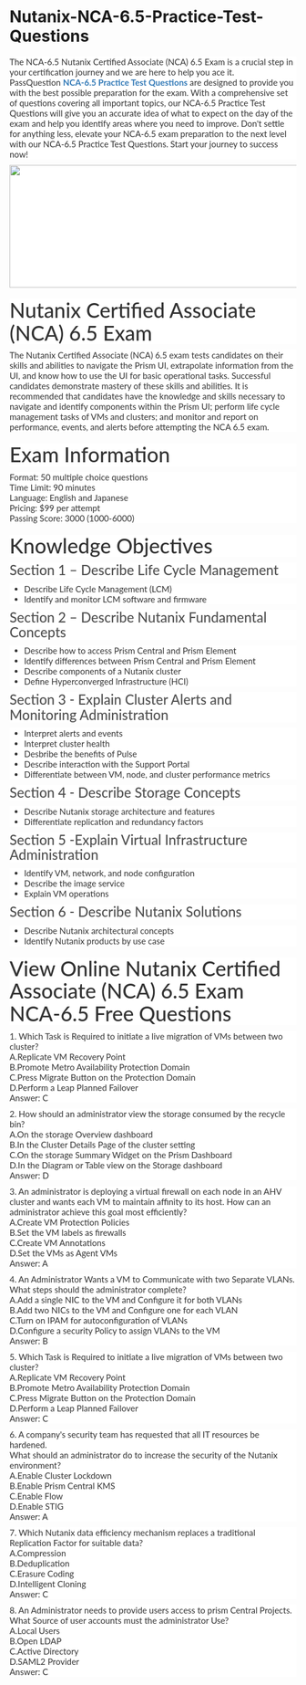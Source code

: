 # Nutanix-NCA-6.5-Practice-Test-Questions
<p>
	<span style="font-size:12px;font-weight:normal;">
	<p style="box-sizing:border-box;margin-top:0px;margin-bottom:10px;color:#333333;font-family:Lato;font-size:15px;white-space:normal;background-color:#FFFFFF;">
		The NCA-6.5 Nutanix Certified Associate (NCA) 6.5 Exam is a crucial step in your certification journey and we are here to help you ace it. PassQuestion&nbsp;<span style="box-sizing:border-box;font-weight:700;"><a href="https://www.passquestion.com/nca-6-5.html" style="box-sizing:border-box;background-color:transparent;color:#337AB7;text-decoration-line:none;">NCA-6.5 Practice Test Questions</a></span>&nbsp;are designed to provide you with the best possible preparation for the exam. With a comprehensive set of questions covering all important topics, our NCA-6.5 Practice Test Questions will give you an accurate idea of what to expect on the day of the exam and help you identify areas where you need to improve. Don't settle for anything less, elevate your NCA-6.5 exam preparation to the next level with our NCA-6.5 Practice Test Questions. Start your journey to success now!
	</p>
	<p style="box-sizing:border-box;margin-top:0px;margin-bottom:10px;color:#333333;font-family:Lato;font-size:15px;white-space:normal;background-color:#FFFFFF;">
		<img alt="" src="https://www.passquestion.com/uploads/pqcom/images/20230202/fe434c5b180b85d0aafb213bb5c09347.png" style="box-sizing:border-box;vertical-align:middle;max-width:100%;height:215px;width:600px;" />
	</p>
	<h1 style="box-sizing:border-box;margin:20px 0px 10px;font-size:36px;font-family:Lato;font-weight:500;line-height:1.1;color:#333333;white-space:normal;background-color:#FFFFFF;">
		Nutanix Certified Associate (NCA) 6.5 Exam
	</h1>
	<p style="box-sizing:border-box;margin-top:0px;margin-bottom:10px;color:#333333;font-family:Lato;font-size:15px;white-space:normal;background-color:#FFFFFF;">
		The Nutanix Certified Associate (NCA) 6.5 exam tests candidates on their skills and abilities to navigate the Prism UI, extrapolate information from the UI, and know how to use the UI for basic operational tasks. Successful candidates demonstrate mastery of these skills and abilities. It is recommended that candidates have the knowledge and skills necessary to navigate and identify components within the Prism UI; perform life cycle management tasks of VMs and clusters; and monitor and report on performance, events, and alerts before attempting the NCA 6.5 exam.&nbsp;
	</p>
	<h1 style="box-sizing:border-box;margin:20px 0px 10px;font-size:36px;font-family:Lato;font-weight:500;line-height:1.1;color:#333333;white-space:normal;background-color:#FFFFFF;">
		Exam Information
	</h1>
	<p style="box-sizing:border-box;margin-top:0px;margin-bottom:10px;color:#333333;font-family:Lato;font-size:15px;white-space:normal;background-color:#FFFFFF;">
		Format: 50 multiple choice questions&nbsp;<br style="box-sizing:border-box;" />
Time Limit: 90 minutes<br style="box-sizing:border-box;" />
Language: English and Japanese<br style="box-sizing:border-box;" />
Pricing: $99 per attempt<br style="box-sizing:border-box;" />
Passing Score: 3000 (1000-6000)
	</p>
	<h1 style="box-sizing:border-box;margin:20px 0px 10px;font-size:36px;font-family:Lato;font-weight:500;line-height:1.1;color:#333333;white-space:normal;background-color:#FFFFFF;">
		Knowledge Objectives
	</h1>
	<h3 style="box-sizing:border-box;font-family:Lato;font-weight:500;line-height:1.1;color:#505050;margin-top:0px;margin-bottom:10px;font-size:24px;white-space:normal;background-color:#FFFFFF;">
		Section 1 – Describe Life Cycle Management
	</h3>
	<ul style="box-sizing:border-box;margin-top:0px;margin-bottom:10px;color:#333333;font-family:Lato;font-size:15px;white-space:normal;background-color:#FFFFFF;">
		<li style="box-sizing:border-box;">
			Describe Life Cycle Management (LCM)
		</li>
		<li style="box-sizing:border-box;">
			Identify and monitor LCM software and firmware
		</li>
	</ul>
	<h3 style="box-sizing:border-box;font-family:Lato;font-weight:500;line-height:1.1;color:#505050;margin-top:0px;margin-bottom:10px;font-size:24px;white-space:normal;background-color:#FFFFFF;">
		Section 2 – Describe Nutanix Fundamental Concepts
	</h3>
	<ul style="box-sizing:border-box;margin-top:0px;margin-bottom:10px;color:#333333;font-family:Lato;font-size:15px;white-space:normal;background-color:#FFFFFF;">
		<li style="box-sizing:border-box;">
			Describe how to access Prism Central and Prism Element
		</li>
		<li style="box-sizing:border-box;">
			Identify differences between Prism Central and Prism Element
		</li>
		<li style="box-sizing:border-box;">
			Describe components of a Nutanix cluster
		</li>
		<li style="box-sizing:border-box;">
			Define Hyperconverged Infrastructure (HCI)
		</li>
	</ul>
	<h3 style="box-sizing:border-box;font-family:Lato;font-weight:500;line-height:1.1;color:#505050;margin-top:0px;margin-bottom:10px;font-size:24px;white-space:normal;background-color:#FFFFFF;">
		Section 3 - Explain Cluster Alerts and Monitoring Administration
	</h3>
	<ul style="box-sizing:border-box;margin-top:0px;margin-bottom:10px;color:#333333;font-family:Lato;font-size:15px;white-space:normal;background-color:#FFFFFF;">
		<li style="box-sizing:border-box;">
			Interpret alerts and events
		</li>
		<li style="box-sizing:border-box;">
			Interpret cluster health
		</li>
		<li style="box-sizing:border-box;">
			Desbribe the benefits of Pulse
		</li>
		<li style="box-sizing:border-box;">
			Describe interaction with the Support Portal
		</li>
		<li style="box-sizing:border-box;">
			Differentiate between VM, node, and cluster performance metrics
		</li>
	</ul>
	<h3 style="box-sizing:border-box;font-family:Lato;font-weight:500;line-height:1.1;color:#505050;margin-top:0px;margin-bottom:10px;font-size:24px;white-space:normal;background-color:#FFFFFF;">
		Section 4 - Describe Storage Concepts
	</h3>
	<ul style="box-sizing:border-box;margin-top:0px;margin-bottom:10px;color:#333333;font-family:Lato;font-size:15px;white-space:normal;background-color:#FFFFFF;">
		<li style="box-sizing:border-box;">
			Describe Nutanix storage architecture and features
		</li>
		<li style="box-sizing:border-box;">
			Differentiate replication and redundancy factors
		</li>
	</ul>
	<h3 style="box-sizing:border-box;font-family:Lato;font-weight:500;line-height:1.1;color:#505050;margin-top:0px;margin-bottom:10px;font-size:24px;white-space:normal;background-color:#FFFFFF;">
		Section 5 -Explain Virtual Infrastructure Administration
	</h3>
	<ul style="box-sizing:border-box;margin-top:0px;margin-bottom:10px;color:#333333;font-family:Lato;font-size:15px;white-space:normal;background-color:#FFFFFF;">
		<li style="box-sizing:border-box;">
			Identify VM, network, and node configuration
		</li>
		<li style="box-sizing:border-box;">
			Describe the image service
		</li>
		<li style="box-sizing:border-box;">
			Explain VM operations
		</li>
	</ul>
	<h3 style="box-sizing:border-box;font-family:Lato;font-weight:500;line-height:1.1;color:#505050;margin-top:0px;margin-bottom:10px;font-size:24px;white-space:normal;background-color:#FFFFFF;">
		Section 6 - Describe Nutanix Solutions
	</h3>
	<ul style="box-sizing:border-box;margin-top:0px;margin-bottom:10px;color:#333333;font-family:Lato;font-size:15px;white-space:normal;background-color:#FFFFFF;">
		<li style="box-sizing:border-box;">
			Describe Nutanix architectural concepts
		</li>
		<li style="box-sizing:border-box;">
			Identify Nutanix products by use case
		</li>
	</ul>
	<h1 style="box-sizing:border-box;margin:20px 0px 10px;font-size:36px;font-family:Lato;font-weight:500;line-height:1.1;color:#333333;white-space:normal;background-color:#FFFFFF;">
		View Online Nutanix Certified Associate (NCA) 6.5 Exam NCA-6.5 Free Questions
	</h1>
	<p style="box-sizing:border-box;margin-top:0px;margin-bottom:10px;color:#333333;font-family:Lato;font-size:15px;white-space:normal;background-color:#FFFFFF;">
		1. Which Task is Required to initiate a live migration of VMs between two cluster?<br style="box-sizing:border-box;" />
A.Replicate VM Recovery Point<br style="box-sizing:border-box;" />
B.Promote Metro Availability Protection Domain<br style="box-sizing:border-box;" />
C.Press Migrate Button on the Protection Domain<br style="box-sizing:border-box;" />
D.Perform a Leap Planned Failover<br style="box-sizing:border-box;" />
Answer: C
	</p>
	<p style="box-sizing:border-box;margin-top:0px;margin-bottom:10px;color:#333333;font-family:Lato;font-size:15px;white-space:normal;background-color:#FFFFFF;">
		2. How should an administrator view the storage consumed by the recycle bin?<br style="box-sizing:border-box;" />
A.On the storage Overview dashboard<br style="box-sizing:border-box;" />
B.In the Cluster Details Page of the cluster setting<br style="box-sizing:border-box;" />
C.On the storage Summary Widget on the Prism Dashboard<br style="box-sizing:border-box;" />
D.In the Diagram or Table view on the Storage dashboard<br style="box-sizing:border-box;" />
Answer: D
	</p>
	<p style="box-sizing:border-box;margin-top:0px;margin-bottom:10px;color:#333333;font-family:Lato;font-size:15px;white-space:normal;background-color:#FFFFFF;">
		3. An administrator is deploying a virtual firewall on each node in an AHV cluster and wants each VM to maintain affinity to its host. How can an administrator achieve this goal most efficiently?<br style="box-sizing:border-box;" />
A.Create VM Protection Policies<br style="box-sizing:border-box;" />
B.Set the VM labels as firewalls<br style="box-sizing:border-box;" />
C.Create VM Annotations<br style="box-sizing:border-box;" />
D.Set the VMs as Agent VMs<br style="box-sizing:border-box;" />
Answer: A
	</p>
	<p style="box-sizing:border-box;margin-top:0px;margin-bottom:10px;color:#333333;font-family:Lato;font-size:15px;white-space:normal;background-color:#FFFFFF;">
		4. An Administrator Wants a VM to Communicate with two Separate VLANs.<br style="box-sizing:border-box;" />
What steps should the administrator complete?<br style="box-sizing:border-box;" />
A.Add a single NIC to the VM and Configure it for both VLANs<br style="box-sizing:border-box;" />
B.Add two NICs to the VM and Configure one for each VLAN<br style="box-sizing:border-box;" />
C.Turn on IPAM for autoconfiguration of VLANs<br style="box-sizing:border-box;" />
D.Configure a security Policy to assign VLANs to the VM<br style="box-sizing:border-box;" />
Answer: B
	</p>
	<p style="box-sizing:border-box;margin-top:0px;margin-bottom:10px;color:#333333;font-family:Lato;font-size:15px;white-space:normal;background-color:#FFFFFF;">
		5. Which Task is Required to initiate a live migration of VMs between two cluster?<br style="box-sizing:border-box;" />
A.Replicate VM Recovery Point<br style="box-sizing:border-box;" />
B.Promote Metro Availability Protection Domain<br style="box-sizing:border-box;" />
C.Press Migrate Button on the Protection Domain<br style="box-sizing:border-box;" />
D.Perform a Leap Planned Failover<br style="box-sizing:border-box;" />
Answer: C
	</p>
	<p style="box-sizing:border-box;margin-top:0px;margin-bottom:10px;color:#333333;font-family:Lato;font-size:15px;white-space:normal;background-color:#FFFFFF;">
		6. A company's security team has requested that all IT resources be hardened.<br style="box-sizing:border-box;" />
What should an administrator do to increase the security of the Nutanix environment?<br style="box-sizing:border-box;" />
A.Enable Cluster Lockdown<br style="box-sizing:border-box;" />
B.Enable Prism Central KMS<br style="box-sizing:border-box;" />
C.Enable Flow<br style="box-sizing:border-box;" />
D.Enable STIG<br style="box-sizing:border-box;" />
Answer: A
	</p>
	<p style="box-sizing:border-box;margin-top:0px;margin-bottom:10px;color:#333333;font-family:Lato;font-size:15px;white-space:normal;background-color:#FFFFFF;">
		7. Which Nutanix data efficiency mechanism replaces a traditional Replication Factor for suitable data?<br style="box-sizing:border-box;" />
A.Compression<br style="box-sizing:border-box;" />
B.Deduplication<br style="box-sizing:border-box;" />
C.Erasure Coding<br style="box-sizing:border-box;" />
D.Intelligent Cloning<br style="box-sizing:border-box;" />
Answer: C
	</p>
	<p style="box-sizing:border-box;margin-top:0px;margin-bottom:10px;color:#333333;font-family:Lato;font-size:15px;white-space:normal;background-color:#FFFFFF;">
		8. An Administrator needs to provide users access to prism Central Projects.<br style="box-sizing:border-box;" />
What Source of user accounts must the administrator Use?<br style="box-sizing:border-box;" />
A.Local Users<br style="box-sizing:border-box;" />
B.Open LDAP<br style="box-sizing:border-box;" />
C.Active Directory<br style="box-sizing:border-box;" />
D.SAML2 Provider<br style="box-sizing:border-box;" />
Answer: C
	</p>
</span>
</p>
<p>
	<br />
</p>
